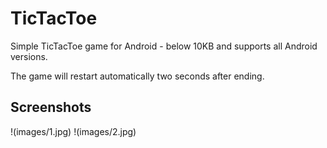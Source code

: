 # TicTacToe
 Simple TicTacToe game for Android - below 10KB and supports all Android versions.
 
 The game will restart automatically two seconds after ending.

## Screenshots
!(images/1.jpg)
!(images/2.jpg)